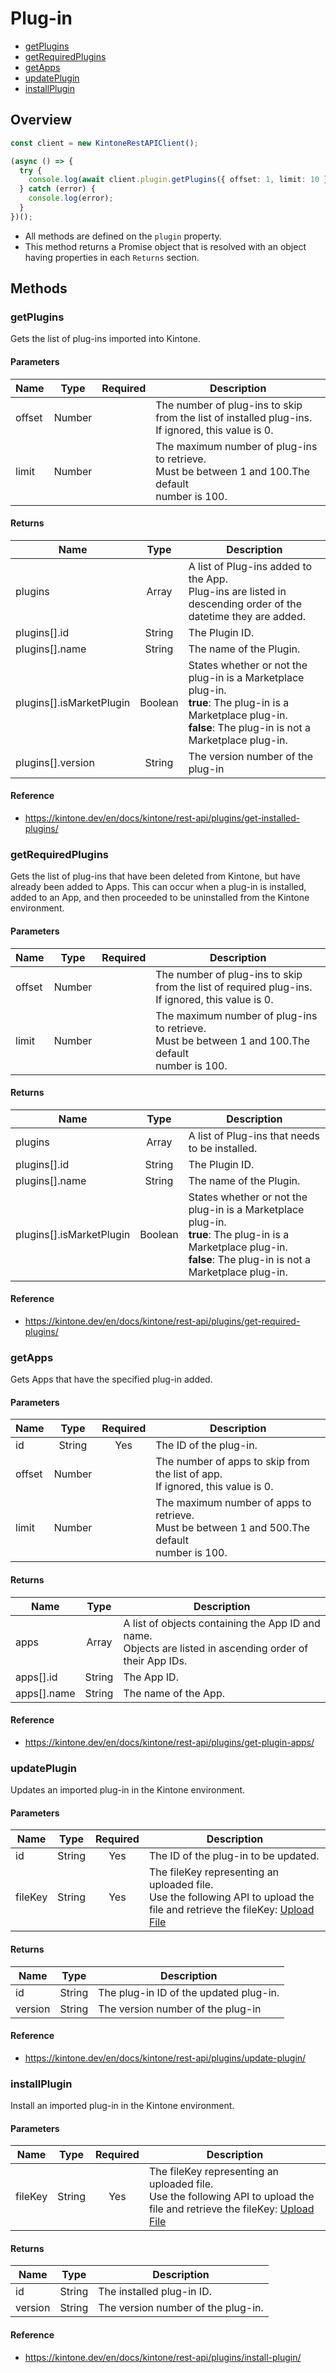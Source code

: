 # Plug-in

- [getPlugins](#getPlugins)
- [getRequiredPlugins](#getRequiredPlugins)
- [getApps](#getApps)
- [updatePlugin](#updatePlugin)
- [installPlugin](#installPlugin)

## Overview

```ts
const client = new KintoneRestAPIClient();

(async () => {
  try {
    console.log(await client.plugin.getPlugins({ offset: 1, limit: 10 }));
  } catch (error) {
    console.log(error);
  }
})();
```

- All methods are defined on the `plugin` property.
- This method returns a Promise object that is resolved with an object having properties in each `Returns` section.

## Methods

### getPlugins

Gets the list of plug-ins imported into Kintone.

#### Parameters

| Name   |  Type  | Required | Description                                                                                                |
| ------ | :----: | :------: | ---------------------------------------------------------------------------------------------------------- |
| offset | Number |          | The number of plug-ins to skip from the list of installed plug-ins.<br />If ignored, this value is 0.      |
| limit  | Number |          | The maximum number of plug-ins to retrieve.<br />Must be between 1 and 100.The default<br />number is 100. |

#### Returns

| Name                     |  Type   | Description                                                                                                                                                                                          |
| ------------------------ | :-----: | ---------------------------------------------------------------------------------------------------------------------------------------------------------------------------------------------------- |
| plugins                  |  Array  | A list of Plug-ins added to the App.<br />Plug-ins are listed in descending order of the datetime they are added.                                                                                    |
| plugins[].id             | String  | The Plugin ID.                                                                                                                                                                                       |
| plugins[].name           | String  | The name of the Plugin.                                                                                                                                                                              |
| plugins[].isMarketPlugin | Boolean | States whether or not the plug-in is a Marketplace plug-in.<br /><strong>true</strong>: The plug-in is a Marketplace plug-in.<br /><strong>false</strong>: The plug-in is not a Marketplace plug-in. |
| plugins[].version        | String  | The version number of the plug-in                                                                                                                                                                    |

#### Reference

- https://kintone.dev/en/docs/kintone/rest-api/plugins/get-installed-plugins/

### getRequiredPlugins

Gets the list of plug-ins that have been deleted from Kintone, but have already been added to Apps.
This can occur when a plug-in is installed, added to an App, and then proceeded to be uninstalled from the Kintone environment.

#### Parameters

| Name   |  Type  | Required | Description                                                                                                |
| ------ | :----: | :------: | ---------------------------------------------------------------------------------------------------------- |
| offset | Number |          | The number of plug-ins to skip from the list of required plug-ins.<br />If ignored, this value is 0.       |
| limit  | Number |          | The maximum number of plug-ins to retrieve.<br />Must be between 1 and 100.The default<br />number is 100. |

#### Returns

| Name                     |  Type   | Description                                                                                                                                                                                          |
| ------------------------ | :-----: | ---------------------------------------------------------------------------------------------------------------------------------------------------------------------------------------------------- |
| plugins                  |  Array  | A list of Plug-ins that needs to be installed.                                                                                                                                                       |
| plugins[].id             | String  | The Plugin ID.                                                                                                                                                                                       |
| plugins[].name           | String  | The name of the Plugin.                                                                                                                                                                              |
| plugins[].isMarketPlugin | Boolean | States whether or not the plug-in is a Marketplace plug-in.<br /><strong>true</strong>: The plug-in is a Marketplace plug-in.<br /><strong>false</strong>: The plug-in is not a Marketplace plug-in. |

#### Reference

- https://kintone.dev/en/docs/kintone/rest-api/plugins/get-required-plugins/

### getApps

Gets Apps that have the specified plug-in added.

#### Parameters

| Name   |  Type  | Required | Description                                                                                            |
| ------ | :----: | :------: | ------------------------------------------------------------------------------------------------------ |
| id     | String |   Yes    | The ID of the plug-in.                                                                                 |
| offset | Number |          | The number of apps to skip from the list of app.<br />If ignored, this value is 0.                     |
| limit  | Number |          | The maximum number of apps to retrieve.<br />Must be between 1 and 500.The default<br />number is 100. |

#### Returns

| Name        |  Type  | Description                                                                                                    |
| ----------- | :----: | -------------------------------------------------------------------------------------------------------------- |
| apps        | Array  | A list of objects containing the App ID and name.<br />Objects are listed in ascending order of their App IDs. |
| apps[].id   | String | The App ID.                                                                                                    |
| apps[].name | String | The name of the App.                                                                                           |

#### Reference

- https://kintone.dev/en/docs/kintone/rest-api/plugins/get-plugin-apps/

### updatePlugin

Updates an imported plug-in in the Kintone environment.

#### Parameters

| Name    |  Type  | Required | Description                                                                                                                                                                                       |
| ------- | :----: | :------: | ------------------------------------------------------------------------------------------------------------------------------------------------------------------------------------------------- |
| id      | String |   Yes    | The ID of the plug-in to be updated.                                                                                                                                                              |
| fileKey | String |   Yes    | The fileKey representing an uploaded file.<br />Use the following API to upload the file and retrieve the fileKey: [Upload File](https://kintone.dev/en/docs/kintone/rest-api/files/upload-file/) |

#### Returns

| Name    |  Type  | Description                            |
| ------- | :----: | -------------------------------------- |
| id      | String | The plug-in ID of the updated plug-in. |
| version | String | The version number of the plug-in      |

#### Reference

- https://kintone.dev/en/docs/kintone/rest-api/plugins/update-plugin/

### installPlugin

Install an imported plug-in in the Kintone environment.

#### Parameters

| Name    |  Type  | Required | Description                                                                                                                                                                                       |
| ------- | :----: | :------: | ------------------------------------------------------------------------------------------------------------------------------------------------------------------------------------------------- |
| fileKey | String |   Yes    | The fileKey representing an uploaded file.<br />Use the following API to upload the file and retrieve the fileKey: [Upload File](https://kintone.dev/en/docs/kintone/rest-api/files/upload-file/) |

#### Returns

| Name    |  Type  | Description                        |
| ------- | :----: | ---------------------------------- |
| id      | String | The installed plug-in ID.          |
| version | String | The version number of the plug-in. |

#### Reference

- https://kintone.dev/en/docs/kintone/rest-api/plugins/install-plugin/
